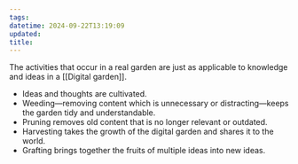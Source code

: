 ```yaml
---
tags: 
datetime: 2024-09-22T13:19:09
updated: 
title: 
---
```

The activities that occur in a real garden are just as applicable to knowledge and ideas in a [[Digital garden]].

- Ideas and thoughts are cultivated.
- Weeding—removing content which is unnecessary or distracting—keeps the garden tidy and understandable.
- Pruning removes old content that is no longer relevant or outdated.
- Harvesting takes the growth of the digital garden and shares it to the world.
- Grafting brings together the fruits of multiple ideas into new ideas.